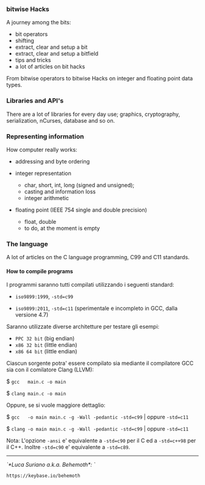 ### bitwise Hacks

A journey among the bits:

* bit operators
* shifting
* extract, clear and setup a bit
* extract, clear and setup a bitfield
* tips and tricks
* a lot of articles on bit hacks

From bitwise operators to bitwise Hacks on integer and floating point data 
types.

### Libraries and API's

There are a lot of libraries for every day use; graphics, cryptography, 
serialization, nCurses, database and so on.

### Representing information

How computer really works: 

* addressing and byte ordering
* integer representation
  * char, short, int, long (signed and unsigned);
  * casting and information loss
  * integer arithmetic

* floating point (IEEE 754 single and double precision)
  * float, double
  * to do, at the moment is empty

### The language

A lot of articles on the C language programming, C99 and C11 standards.

#### How to compile programs

I programmi saranno tutti compilati utilizzando i seguenti standard:

- `iso9899:1999`, ``-std=c99``

- `iso9899:2011`, ``-std=c11`` (sperimentale e incompleto in GCC, dalla versione 4.7)

Saranno utilizzate diverse architetture per testare gli esempi: 

- `PPC 32 bit` (big endian)
- `x86 32 bit` (little endian)
- `x86 64 bit` (little endian)

Ciascun sorgente potra' essere compilato sia mediante il compilatore GCC sia
con il comilatore Clang (LLVM):

$ ``gcc   main.c -o main``

$ ``clang main.c -o main``

Oppure, se si vuole maggiore dettaglio:

$ ``gcc   -o main main.c -g -Wall -pedantic -std=c99`` | oppure ``-std=c11``

$ ``clang -o main main.c -g -Wall -pedantic -std=c99`` | oppure ``-std=c11``

Nota: L'opzione `-ansi` e' equivalente a `-std=c90` per il C ed a `-std=c++98` per il
      C++. Inoltre `-std=c90` e' equivalente a `-std=c89`.

<hr />

<address>`*Luca Suriano a.k.a. Behemoth*: <behemoth _at_ autistici _dot_ org>`</address>

<url>`https://keybase.io/behemoth`</url>
